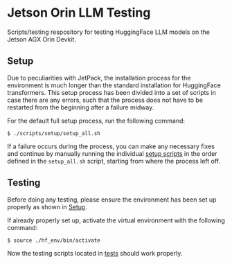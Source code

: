 # Jetson Orin LLM Testing

Scripts/testing respository for testing HuggingFace LLM models on the Jetson AGX Orin Devkit.

## Setup

Due to peculiarities with JetPack, the installation process for the environment is much longer than the standard installation for HuggingFace transformers. This setup process has been divided into a set of scripts in case there are any errors, such that the process does not have to be restarted from the beginning after a failure midway.

For the default full setup process, run the following command:

```
$ ./scripts/setup/setup_all.sh
```

If a failure occurs during the process, you can make any necessary fixes and continue by manually running the individual [setup scripts](/scripts/setup/) in the order defined in the ```setup_all.sh``` script, starting from where the process left off.

## Testing

Before doing any testing, please ensure the environment has been set up properly as shown in [Setup](#setup).

If already properly set up, activate the virtual environment with the following command:

```
$ source ./hf_env/bin/activate
```

Now the testing scripts located in [tests](/tests/) should work properly.